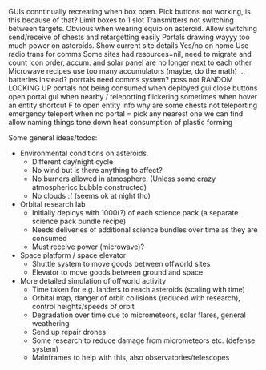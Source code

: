 GUIs conntinually recreating when box open. Pick buttons not working, is this because of that?
Limit boxes to 1 slot
Transmitters not switching between targets. Obvious when wearing equip on asteroid.
Allow switching send/receive of chests and retargetting easily
Portals drawing wayyy too much power on asteroids.
Show current site details
Yes/no on home
Use radio trans for comms
Some sites had resources=nil, need to migrate and count
Icon order, accum. and solar panel are no longer next to each other
Microwave recipes use too many accumulators (maybe, do the math) ... batteries instead?
porrtals need comms system? poss not
RANDOM LOCKING UP
portals not being consumed when deployed
gui close buttons
open portal gui when nearby / teleporting
flickering sometimes when hover an entity
shortcut F to open entity info
why are some chests not teleporting
emergency teleport when no portal = pick any nearest one we can find
allow naming things
tone down heat consumption of plastic forming


  Some general ideas/todos:

  * Environmental conditions on asteroids.
    - Different day/night cycle
    - No wind but is there anything to affect?
    - No burners allowed in atmosphere. (Unless some crazy atmosphericc bubble constructed)
    - No clouds :(  (seems ok at night tho)
  * Orbital research lab
    - Initially deploys with 1000(?) of each science pack (a separate science pack bundle recipe)
    - Needs deliveries of additional science bundles over time as they are consumed
    - Must receive power (microwave)?
  * Space platform / space elevator
    - Shuttle system to move goods between offworld sites
    - Elevator to move goods between ground and space
  * More detailed simulation of offworld activity
    - Time taken for e.g. landers to reach asteroids (scaling with time)
    - Orbital map, danger of orbit collisions (reduced with research), control heights/speeds of orbit
    - Degradation over time due to micrometeors, solar flares, general weathering
    - Send up repair drones
    - Some research to reduce damage from micrometeors etc. (defense system)
    - Mainframes to help with this, also observatories/telescopes
